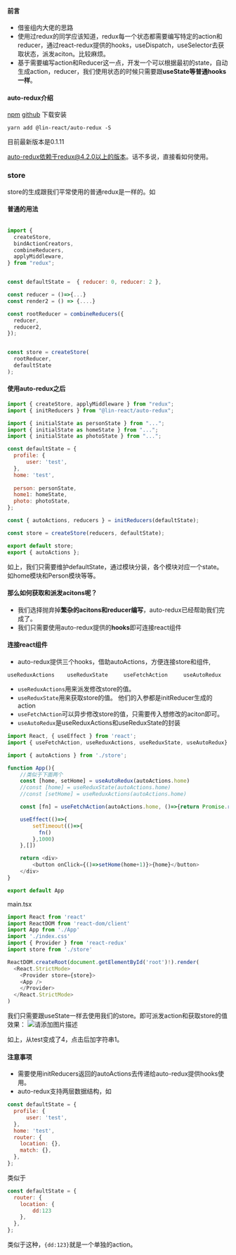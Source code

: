#### 前言
* 借鉴组内大佬的思路
* 使用过redux的同学应该知道，redux每一个状态都需要编写特定的action和reducer，通过react-redux提供的hooks，useDispatch，useSelector去获取状态，派发aciton。比较麻烦。
* 基于需要编写action和Reducer这一点，开发一个可以根据最初的state，自动生成action，reducer，我们使用状态的时候只需要跟**useState等普通hooks一样**。

#### auto-redux介绍
[npm](https://www.npmjs.com/package/@lin-react/auto-redux)
[github](https://github.com/fine509/auto-redux)
下载安装
```
yarn add @lin-react/auto-redux -S
```
目前最新版本是0.1.11

auto-redux依赖于redux@4.2.0以上的版本。话不多说，直接看如何使用。

### store
store的生成跟我们平常使用的普通redux是一样的。如

#### 普通的用法
```js

import {
  createStore,
  bindActionCreators,
  combineReducers,
  applyMiddleware,
} from "redux";


const defaultState =  { reducer: 0, reducer: 2 },

const reducer = ()=>{...}
const render2 = () => {....}

const rootReducer = combineReducers({
  reducer,
  reducer2,
});


const store = createStore(
  rootReducer,
  defaultState
);

```
#### 使用auto-redux之后
```js
import { createStore, applyMiddleware } from "redux";
import { initReducers } from "@lin-react/auto-redux";

import { initialState as personState } from "...";
import { initialState as homeState } from "...";
import { initialState as photoState } from "...";

const defaultState = {
  profile: {
      user: 'test',
  },
  home: 'test',
  
  person: personState,
  home1: homeState,
  photo: photoState,
};

const { autoActions, reducers } = initReducers(defaultState);

const store = createStore(reducers, defaultState);

export default store;
export { autoActions };
```
如上，我们只需要维护defaultState，通过模块分装，各个模块对应一个state。如home模块和Person模块等等。

#### 那么如何获取和派发acitons呢？
* 我们选择抛弃掉**繁杂的acitons和reducer编写**，auto-redux已经帮助我们完成了。
* 我们只需要使用auto-redux提供的**hooks**即可连接react组件

#### 连接react组件
* auto-redux提供三个hooks，借助autoActions，方便连接store和组件,

```useReduxActions    useReduxState     useFetchAction     useAutoRedux```

* ```useReduxActions```用来派发修改store的值。
*  ```useReduxState```用来获取store的值。 他们的入参都是initReducer生成的action
* ```useFetchAction```可以异步修改store的值，只需要传入想修改的aciton即可。
* ```useAutoRedux```是useReduxActions和useReduxState的封装


```js
import React, { useEffect } from 'react';
import { useFetchAction, useReduxActions, useReduxState, useAutoRedux} from '@lin-react/auto-redux';

import { autoActions } from './store';

function App(){
    //类似于下面两个
    const [home, setHome] = useAutoRedux(autoActions.home)
    //const [home] = useReduxState(autoActions.home)
    //const [setHome] = useReduxActions(autoActions.home)

    const [fn] = useFetchAction(autoActions.home, ()=>{return Promise.resolve('4')}, (data)=>{console.log(data)})

    useEffect(()=>{
        setTimeout(()=>{
          fn()
        },1000)
    },[])

    return <div>
        <button onClick={()=>setHome(home+1)}>{home}</button>
    </div>
}

export default App
```
main.tsx
```js
import React from 'react'
import ReactDOM from 'react-dom/client'
import App from './App'
import './index.css'
import { Provider } from 'react-redux'
import store from './store'

ReactDOM.createRoot(document.getElementById('root')!).render(
  <React.StrictMode>
    <Provider store={store}>
    <App />
    </Provider>
  </React.StrictMode>
)

```
我们只需要跟useState一样去使用我们的store。即可派发action和获取store的值
效果：
![请添加图片描述](https://img-blog.csdnimg.cn/9138087062434a028cd17da205413934.gif)


如上，从test变成了4，点击后加字符串1。

#### 注意事项
* 需要使用initReducers返回的autoActions去传递给auto-redux提供hooks使用。
* auto-redux支持两层数据结构，如
```js
const defaultState = {
  profile: {
      user: 'test',
  },
  home: 'test',
  router: {
    location: {},
    match: {},
  },
};

```
类似于
```js
const defaultState = {
  router: {
    location: {
        dd:123
    },
  },
};
```
类似于这种，```{dd:123}```就是一个单独的action。
